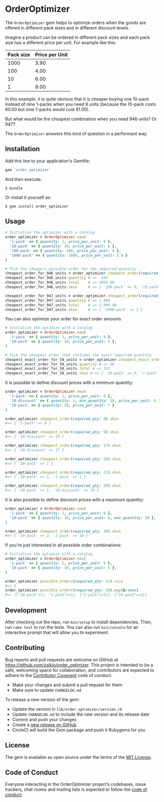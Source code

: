 # OrderOptimizer

The `OrderOptimizer` gem helps to optimize orders when the goods are offered in different pack sizes and in different discount levels.

Imagine a product can be ordered in different pack sizes and each pack size has a different price per unit. For example like this:

| Pack size | Price per Unit |
|-----------|----------------|
|    1000   |      3.90      |
|     100   |      4.00      |
|      10   |      6.00      |
|       1   |      9.00      |

In this example, it is quite obvious that it is cheaper buying one 10-pack instead of nine 1-packs when you need 9 units (because the 10-pack costs 60.00 but nine 1-packs would cost 81.00).

But what would be the cheapest combination when you need 946 units? Or 947?

The `OrderOptimizer` answers this kind of question in a performant way.

## Installation

Add this line to your application's Gemfile:

```ruby
gem 'order_optimizer'
```

And then execute:

    $ bundle

Or install it yourself as:

    $ gem install order_optimizer

## Usage

```ruby
# Initialize the optimizer with a catalog
order_optimizer = OrderOptimizer.new(
  '1-pack' => { quantity: 1, price_per_unit: 9 },
  '10-pack' => { quantity: 10, price_per_unit: 6 },
  '100-pack' => { quantity: 100, price_per_unit: 4 },
  '1000-pack' => { quantity: 1000, price_per_unit: 3.9 }
)

# Pick the cheapers possible order for the required quantity
cheapest_order_for_946_units = order_optimizer.cheapest_order(required_qty: 946)
cheapest_order_for_946_units.quantity # =>  946
cheapest_order_for_946_units.total    # => 3894.00
cheapest_order_for_946_units.skus     # => { '100-pack' => 9, '10-pack' => 4, '1-pack' => 6 }

cheapest_order_for_947_units = order_optimizer.cheapest_order(required_qty: 947)
cheapest_order_for_947_units.quantity # => 1_000
cheapest_order_for_947_units.total    # => 3_900.00
cheapest_order_for_947_units.skus     # => { '1000-pack' => 1 }
```

You can also optimize your order for exact order amounts

```ruby
# Initialize the optimize with a catalog
order_optimizer = OrderOptimizer.new(
  '1-pack' => { quantity: 1, price_per_unit: 9 },
  '10-pack' => { quantity: 10, price_per_unit: 5 },
)

# Pick the cheapest order that includes the exact required quantity
cheapest_exact_order_for_58_units = order_optimizer.cheapest_exact_order(required_qty: 56)
cheapest_exact_order_for_58_units.quantity # => 58
cheapest_exact_order_for_58_units.total # => 322
cheapest_exact_order_for_58_units.skus # => { '10-pack' => 5, '1-pack' => 8 }
```

It is possible to define discount prices with a minimum quantity:

```ruby
order_optimizer = OrderOptimizer.new(
  '1-pack' => { quantity: 1, price_per_unit: 9 },
  '10-discount' => { quantity: 1, min_quantity: 10, price_per_unit: 8 },
  '20-pack' => { quantity: 20, price_per_unit: 7 }
)

order_optimizer.cheapest_order(required_qty: 8).skus
#=> { '1-pack' => 8 }

order_optimizer.cheapest_order(required_qty: 9).skus
#=> { '10-discount' => 10 }

order_optimizer.cheapest_order(required_qty: 17).skus
#=> { '10-discount' => 17 }

order_optimizer.cheapest_order(required_qty: 18).skus
#=> { '20-pack' => 1 }

order_optimizer.cheapest_order(required_qty: 21).skus
#=> { '20-pack' => 1, '1-pack' => 1 }

order_optimizer.cheapest_order(required_qty: 29).skus
#=> { '20-pack' => 1, '10-discount' => 10 }
```

It is also possible to define discount prices with a maximum quantity:
```ruby
order_optimizer = OrderOptimizer.new(
  '1-pack' => { quantity: 1, price_per_unit: 9 },
  '10-pack' => { quantity: 10, price_per_unit: 8, max_quantity: 20 },
)

order_optimizer.cheapest_order(required_qty: 30).skus
#=> { '10-pack' => 2, '1-pack' => 10 }
```

If you're just interested in all possible order combinations:

```ruby
# Initialize the optimize with a catalog
order_optimizer = OrderOptimizer.new(
  '1-pack' => { quantity: 1, price_per_unit: 9 },
  '10-pack' => { quantity: 10, price_per_unit: 5 },
)

order_optimizer.possible_orders(required_qty: 11).size
#=> 3
order_optimizer.possible_orders(required_qty: 10).map(&:skus)
#=> [{"10-pack"=>1, "1-pack"=>1}, {"1-pack"=>11}, {"10-pack"=>2}]
```

## Development

After checking out the repo, run `bin/setup` to install dependencies. Then, run `rake test` to run the tests. You can also run `bin/console` for an interactive prompt that will allow you to experiment.

## Contributing

Bug reports and pull requests are welcome on GitHub at
https://github.com/zaikio/order_optimizer. This project is intended to be a safe,
welcoming space for collaboration, and contributors are expected to adhere to the
[Contributor Covenant](http://contributor-covenant.org) code of conduct.

- Make your changes and submit a pull request for them
- Make sure to update `CHANGELOG.md`

To release a new version of the gem:
- Update the version in `lib/order_optimizer/version.rb`
- Update `CHANGELOG.md` to include the new version and its release date
- Commit and push your changes
- Create a [new release on GitHub](https://github.com/zaikio/order_optimizer/releases/new)
- CircleCI will build the Gem package and push it Rubygems for you

## License

The gem is available as open source under the terms of the [MIT License](https://opensource.org/licenses/MIT).

## Code of Conduct

Everyone interacting in the OrderOptimizer project’s codebases, issue trackers, chat rooms and mailing lists is expected to follow the [code of conduct](https://github.com/zaikio/order_optimizer/blob/master/CODE_OF_CONDUCT.md).
